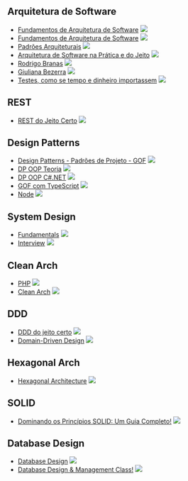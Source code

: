 ## Arquitetura de Software

* [Fundamentos de Arquitetura de Software](https://www.youtube.com/playlist?list=PLNHxHgB-_LTusKqdWaZJtRbcqEMXPZXtw) ![](https://geps.dev/progress/0)
* [Fundamentos de Arquitetura de Software](https://www.youtube.com/playlist?list=PLkpjQs-GfEMPzOzinFrqfkkfZy2DpwpBh) ![](https://geps.dev/progress/0)
* [Padrões Arquiteturais](https://www.youtube.com/playlist?list=PLkpjQs-GfEMMoh78fnnHtrhK1iWe-ZSJ5) ![](https://geps.dev/progress/0)
* [Arquitetura de Software na Prática e do Jeito](https://www.youtube.com/playlist?list=PLkpjQs-GfEMNoGL5FOcx2ko4FbLfEoUrk) ![](https://geps.dev/progress/0)
* [Rodrigo Branas](https://www.youtube.com/playlist?list=PLQCmSnNFVYnStflA1V__q6_9yC8_nV2ra) ![](https://geps.dev/progress/0)
* [Giuliana Bezerra](https://www.youtube.com/playlist?list=PLiFLtuN04BS2GgaNxjbuJlM11FQbvBTtt) ![](https://geps.dev/progress/0)
* [Testes, como se tempo e dinheiro importassem](https://www.youtube.com/playlist?list=PLkpjQs-GfEMNeKamJgb1OFD8J99uzdY5B) ![](https://geps.dev/progress/0)

## REST
* [REST do Jeito Certo](https://www.youtube.com/playlist?list=PLkpjQs-GfEMPituMCb77qd90onpF3khFt) ![](https://geps.dev/progress/0)

## Design Patterns

* [Design Patterns - Padrões de Projeto - GOF](https://www.youtube.com/watch?v=el1MtIPXTqo&list=PLNHxHgB-_LTt67szNmMsZwqBKq9jH4uKJ) ![](https://geps.dev/progress/0)
* [DP OOP Teoria](https://www.youtube.com/playlist?list=PLrhzvIcii6GNjpARdnO4ueTUAVR9eMBpc) ![](https://geps.dev/progress/0)
* [DP OOP C#.NET](https://www.youtube.com/playlist?list=PLrhzvIcii6GNCgHSj44-gXZeTUVbSPC-3) ![](https://geps.dev/progress/0)
* [GOF com TypeScript](https://www.youtube.com/playlist?list=PLbIBj8vQhvm0VY5YrMrafWaQY2EnJ3j8H) ![](https://geps.dev/progress/0)
* [Node](https://www.youtube.com/playlist?list=PLz_YTBuxtxt6VztyaXV744eAe2X8Eczar) ![](https://geps.dev/progress/0)

## System Design

* [Fundamentals](https://www.youtube.com/playlist?list=PLCRMIe5FDPsd0gVs500xeOewfySTsmEjf) ![](https://geps.dev/progress/0)
* [Interview](https://www.youtube.com/playlist?list=PLCRMIe5FDPseVvwzRiCQBmNOVUIZSSkP8) ![](https://geps.dev/progress/0)

## Clean Arch

* [PHP](https://www.youtube.com/playlist?list=PLBD8to5dJhvyr07t03AjYYQ_8LNHrQKF4) ![](https://geps.dev/progress/0)
* [Clean Arch](https://www.youtube.com/playlist?list=PLpJIjBkNnEt_IyTngYRkXXwxqz-Ae74ub) ![](https://geps.dev/progress/0)

## DDD

* [DDD do jeito certo](https://www.youtube.com/playlist?list=PLkpjQs-GfEMN8CHp7tIQqg6JFowrIX9ve) ![](https://geps.dev/progress/0)
* [Domain-Driven Design](https://www.youtube.com/playlist?list=PLzYkqgWkHPKDpXETRRsFv2F9ht6XdAF3v) ![](https://geps.dev/progress/0)

## Hexagonal Arch

* [Hexagonal Architecture](https://www.youtube.com/playlist?list=PL18L3lKMddFq-3f7DcSrqa_pTKfoh-D5h) ![](https://geps.dev/progress/0)

## SOLID

* [Dominando os Princípios SOLID: Um Guia Completo!](https://www.youtube.com/watch?v=jHbI9ej5O1Y&list=PLNHxHgB-_LTtxnX6ILHDBpY6hCuzBwlrW) ![](https://geps.dev/progress/0)

## Database Design

* [Database Design](https://www.youtube.com/playlist?list=PLZDOU071E4v6epq3GS0IqZicZc3xwwBN_) ![](https://geps.dev/progress/0)
* [Database Design &amp; Management Class!](https://www.youtube.com/playlist?list=PL1LIXLIF50uURxYXfBCaAXDzSdZlQiESy) ![](https://geps.dev/progress/0)
